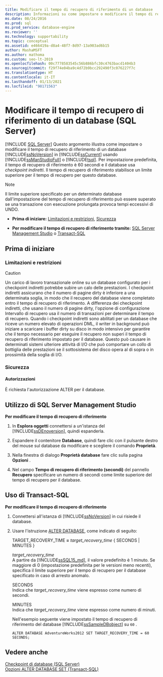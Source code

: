 ```yaml
---
title: Modificare il tempo di recupero di riferimento di un database
description: Informazioni su come impostare o modificare il tempo di recupero di riferimento di un database SQL Server in SQL Server usando SQL Server Management Studio o Transact-SQL.
ms.date: 08/24/2016
ms.prod: sql
ms.prod_service: database-engine
ms.reviewer: ''
ms.technology: supportability
ms.topic: conceptual
ms.assetid: e466419a-d8a4-48f7-8d97-13a903ad6b15
author: MashaMSFT
ms.author: mathoma
ms.custom: seo-lt-2019
ms.openlocfilehash: 00c7778583545c56b886bfc30c4763bacd1404b3
ms.sourcegitcommit: f29f74e04ba9c4d72b9bcc292490f3c076227f7c
ms.translationtype: HT
ms.contentlocale: it-IT
ms.lasthandoff: 01/13/2021
ms.locfileid: "98171563"
---
```

# <a name="change-the-target-recovery-time-of-a-database-sql-server"></a>Modificare il tempo di recupero di riferimento di un database (SQL Server)
 [!INCLUDE [SQL Server](../../includes/applies-to-version/sqlserver.md)]
  Questo argomento illustra come impostare o modificare il tempo di recupero di riferimento di un database [!INCLUDE[ssNoVersion](../../includes/ssnoversion-md.md)] in [!INCLUDE[ssCurrent](../../includes/sscurrent-md.md)] usando [!INCLUDE[ssManStudioFull](../../includes/ssmanstudiofull-md.md)] o [!INCLUDE[tsql](../../includes/tsql-md.md)]. Per impostazione predefinita, il tempo di recupero di riferimento è 60 secondi e il database usa *checkpoint indiretti*. Il tempo di recupero di riferimento stabilisce un limite superiore per il tempo di recupero per questo database.  
  
> [!NOTE]  
>  Il limite superiore specificato per un determinato database dall'impostazione del tempo di recupero di riferimento può essere superato se una transazione con esecuzione prolungata provoca tempi eccessivi di UNDO.  
  
-   **Prima di iniziare:**  [Limitazioni e restrizioni](#Restrictions), [Sicurezza](#Security)  
  
-   **Per modificare il tempo di recupero di riferimento tramite:**  [SQL Server Management Studio](#SSMSProcedure) o [Transact-SQL](#TsqlProcedure)  
  
##  <a name="before-you-begin"></a><a name="BeforeYouBegin"></a> Prima di iniziare  
  
###  <a name="limitations-and-restrictions"></a><a name="Restrictions"></a> Limitazioni e restrizioni 
  
> [!CAUTION]  
>  Un carico di lavoro transazionale online su un database configurato per i checkpoint indiretti potrebbe subire un calo delle prestazioni. I checkpoint indiretti assicurano che il numero di pagine dirty è inferiore a una determinata soglia, in modo che il recupero del database viene completato entro il tempo di recupero di riferimento. A differenza dei checkpoint indiretti, che usano il numero di pagine dirty, l'opzione di configurazione Intervallo di recupero usa il numero di transazioni per determinare il tempo di recupero. Quando i checkpoint indiretti sono abilitati per un database che riceve un numero elevato di operazioni DML, il writer in background può iniziare a scaricare i buffer dirty su disco in modo intensivo per garantire che il tempo necessario per eseguire il recupero non superi il tempo di recupero di riferimento impostato per il database. Questo può causare in determinati sistemi ulteriore attività di I/O che può comportare un collo di bottiglia delle prestazioni se il sottosistema del disco opera al di sopra o in prossimità della soglia di I/O.  
  
###  <a name="security"></a><a name="Security"></a> Sicurezza  
  
####  <a name="permissions"></a><a name="Permissions"></a> Autorizzazioni  
 È richiesta l'autorizzazione ALTER per il database.  
  
##  <a name="using-sql-server-management-studio"></a><a name="SSMSProcedure"></a> Utilizzo di SQL Server Management Studio  
 **Per modificare il tempo di recupero di riferimento**  
  
1.  In **Esplora oggetti** connettersi a un'istanza del [!INCLUDE[ssDEnoversion](../../includes/ssdenoversion-md.md)], quindi espanderla.  
  
2.  Espandere il contenitore **Database**, quindi fare clic con il pulsante destro del mouse sul database da modificare e scegliere il comando **Proprietà**.  
  
3.  Nella finestra di dialogo **Proprietà database** fare clic sulla pagina **Opzioni** .  
  
4.  Nel campo **Tempo di recupero di riferimento (secondi)** del pannello **Recupero** specificare un numero di secondi come limite superiore del tempo di recupero per il database.  

##  <a name="using-transact-sql"></a><a name="TsqlProcedure"></a> Uso di Transact-SQL  
 **Per modificare il tempo di recupero di riferimento**  
  
1.  Connettersi all'istanza di [!INCLUDE[ssNoVersion](../../includes/ssnoversion-md.md)] in cui risiede il database.  
  
2.  Usare l'istruzione [ALTER DATABASE](../../t-sql/statements/alter-database-transact-sql-set-options.md), come indicato di seguito:  
  
     TARGET_RECOVERY_TIME **=** _target_recovery_time_ { SECONDS | MINUTES }  
  
     *target_recovery_time*  
     A partire da [!INCLUDE[ssSQL15_md](../../includes/sssql16-md.md)], il valore predefinito è 1 minuto. Se maggiore di 0 (impostazione predefinita per le versioni meno recenti), specifica il limite superiore per il tempo di recupero per il database specificato in caso di arresto anomalo.  
  
     SECONDS  
     Indica che *target_recovery_time* viene espresso come numero di secondi.  
  
     MINUTES  
     Indica che *target_recovery_time* viene espresso come numero di minuti.  
  
     Nell'esempio seguente viene impostato il tempo di recupero di riferimento del database [!INCLUDE[ssSampleDBobject](../../includes/sssampledbobject-md.md)] su `60` .  
  
    ```  
    ALTER DATABASE AdventureWorks2012 SET TARGET_RECOVERY_TIME = 60 SECONDS;  
    ```  
  
## <a name="see-also"></a>Vedere anche  
 [Checkpoint di database &#40;SQL Server&#41;](../../relational-databases/logs/database-checkpoints-sql-server.md)   
 [Opzioni ALTER DATABASE SET &#40;Transact-SQL&#41;](../../t-sql/statements/alter-database-transact-sql-set-options.md)  
  
  
